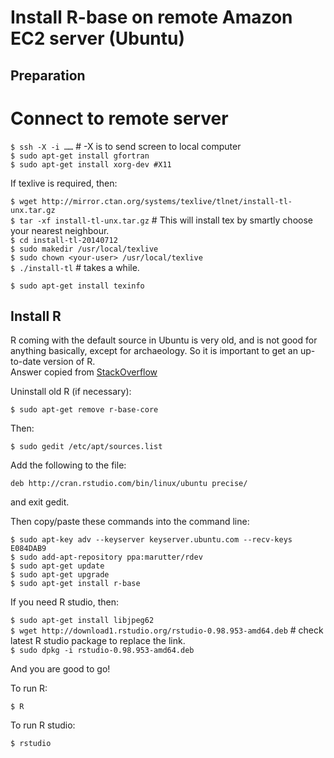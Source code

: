 Install R-base on remote Amazon EC2 server (Ubuntu)
========
## Preparation
  # Connect to remote server

  `$ ssh -X -i ……` # -X is to send screen to local computer  
  `$ sudo apt-get install gfortran`  
  `$ sudo apt-get install xorg-dev #X11`  

If texlive is required, then:

  `$ wget http://mirror.ctan.org/systems/texlive/tlnet/install-tl-unx.tar.gz`  
  `$ tar -xf install-tl-unx.tar.gz` # This will install tex by smartly choose your nearest neighbour.  
  `$ cd install-tl-20140712`  
  `$ sudo makedir /usr/local/texlive`  
  `$ sudo chown <your-user> /usr/local/texlive`  
  `$ ./install-tl` # takes a while. 

  `$ sudo apt-get install texinfo`  
## Install R
R coming with the default source in Ubuntu is very old, and is not good for anything basically, except for archaeology. So it is important to get an up-to-date version of R.  
Answer copied from [StackOverflow](http://stackoverflow.com/questions/16093331/how-to-install-r-version-3-0)

Uninstall old R (if necessary):

  `$ sudo apt-get remove r-base-core`

Then:

  `$ sudo gedit /etc/apt/sources.list`

Add the following to the file:

  `deb http://cran.rstudio.com/bin/linux/ubuntu precise/`

and exit gedit.

Then copy/paste these commands into the command line:

  `$ sudo apt-key adv --keyserver keyserver.ubuntu.com --recv-keys E084DAB9`  
  `$ sudo add-apt-repository ppa:marutter/rdev`  
  `$ sudo apt-get update`  
  `$ sudo apt-get upgrade`  
  `$ sudo apt-get install r-base`  

If you need R studio, then:

  `$ sudo apt-get install libjpeg62`  
  `$ wget http://download1.rstudio.org/rstudio-0.98.953-amd64.deb` # check latest R studio package to replace the link.  
  `$ sudo dpkg -i rstudio-0.98.953-amd64.deb`  

And you are good to go!

To run R:

  `$ R`

To run R studio:

  `$ rstudio`

